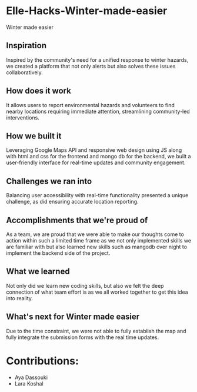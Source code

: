 # Elle-Hacks-Winter-made-easier
Winter made easier 
## Inspiration
  Inspired by the community's need for a unified response to winter hazards, we created a platform that not only alerts but also solves these issues collaboratively.

## How does it work
 It allows users to report environmental hazards and volunteers to find nearby locations requiring immediate attention, streamlining community-led interventions.

## How we built it
Leveraging Google Maps API and responsive web design using JS along with html and css for the frontend and mongo db for the backend, we built a user-friendly interface for real-time updates and community engagement.

## Challenges we ran into
 Balancing user accessibility with real-time functionality presented a unique challenge, as did ensuring accurate location reporting.

## Accomplishments that we're proud of
 As a team, we are proud that we were able to make our thoughts come to action within such a limited time frame as we not only implemented skills we are familiar with but also learned new skills such as mangodb over night to implement the backend side of the project.

## What we learned
Not only did we learn new coding skills, but also we felt the deep connection of what team effort is as we all worked together to get this idea into reality.

## What's next for Winter made easier
 Due to the time constraint, we were not able to fully establish the map and fully integrate the submission forms with the real time updates.

 # Contributions:

 * Aya Dassouki 
 * Lara Koshal

